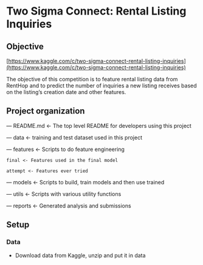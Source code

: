 # Two Sigma Connect: Rental Listing Inquiries
## **Objective**
[https://www.kaggle.com/c/two-sigma-connect-rental-listing-inquiries](https://www.kaggle.com/c/two-sigma-connect-rental-listing-inquiries)

The objective of this competition is to feature rental listing data from RentHop and to predict the number of inquiries a new listing receives based on the listing’s creation date and other features.

## **Project organization**
— README.md <- The top level README for developers using this project

— data <- training and test dataset used in this project

— features <- Scripts to do feature engineering

	final <- Features used in the final model
    
	attempt <- Features ever tried
    
— models <- Scripts to build, train models and then use trained 

— utils <- Scripts with various utility functions

— reports <- Generated analysis and submissions

## **Setup**
### Data
- Download data from Kaggle, unzip and put it in data



